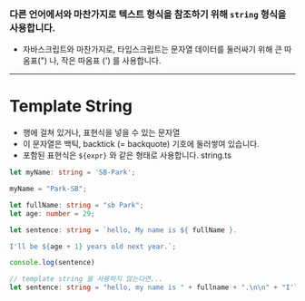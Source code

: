 ### 다른 언어에서와 마찬가지로 텍스트 형식을 참조하기 위해 `string` 형식을 사용합니다.

- 자바스크립트와 마찬가지로, 타입스크립트는 문자열 데이터를 둘러싸기 위해 큰 따옴표(") 나, 작은 따옴표 (') 를 사용합니다.   

--- 

# Template String

- 행에 걸쳐 있거나, 표현식을 넣을 수 있는 문자열
- 이 문자열은 백틱, backtick (= backquote) 기호에 둘러쌓여 있습니다.
- 포함된 표현식은 `${expr}` 와 같은 형태로 사용합니다.
string.ts
```typescript
let myName: string = 'SB-Park';

myName = "Park-SB";

let fullName: string = "sb Park";
let age: number = 29;

let sentence: string = `hello, My name is ${ fullName }.

I'll be ${age + 1} years old next year.`;

console.log(sentence)

// template string 을 사용하지 않는다면...
let sentence: string = "hello, my name is " + fullname + ".\n\n" + "I'll be " + (age + 1) + "years old next years.";
```

